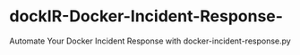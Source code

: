 # dockIR-Docker-Incident-Response-
Automate Your Docker Incident Response with docker-incident-response.py
